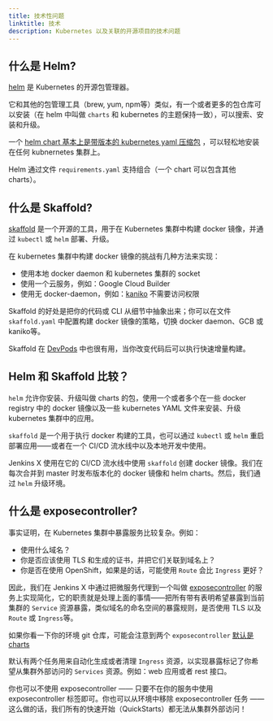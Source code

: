 ```yaml
---
title: 技术性问题
linktitle: 技术
description: Kubernetes 以及关联的开源项目的技术问题
---
```


## 什么是 Helm?

[helm](https://www.helm.sh/) 是 Kubernetes 的开源包管理器。

它和其他的包管理工具（brew, yum, npm等）类似，有一个或者更多的包仓库可以安装（在 helm 中叫做 `charts` 和 kubernetes 的主题保持一致），可以搜索、安装和升级。

一个 [helm chart 基本上是带版本的 kubernetes yaml 压缩包](https://docs.helm.sh/developing_charts/#charts) ，可以轻松地安装在任何 kubnernetes 集群上。

Helm 通过文件 `requirements.yaml` 支持组合（一个 chart 可以包含其他 charts）。

## 什么是 Skaffold?

[skaffold](https://github.com/GoogleContainerTools/skaffold) 是一个开源的工具，用于在 Kubernetes 集群中构建 docker 镜像，并通过 `kubectl` 或 `helm` 部署、升级。

在 kubernetes 集群中构建 docker 镜像的挑战有几种方法来实现：

* 使用本地 docker daemon 和 kubernetes 集群的 socket
* 使用一个云服务，例如：Google Cloud Builder
* 使用无 docker-daemon，例如：[kaniko](https://github.com/GoogleContainerTools/kaniko) 不需要访问权限

Skaffold 的好处是把你的代码或 CLI 从细节中抽象出来；你可以在文件 `skaffold.yaml` 中配置构建 docker 镜像的策略，切换 docker daemon、GCB 或 kaniko等。

Skaffold 在 [DevPods](/developing/devpods/) 中也很有用，当你改变代码后可以执行快速增量构建。

## Helm 和 Skaffold 比较？

`helm` 允许你安装、升级叫做 charts 的包，使用一个或者多个在一些 docker registry 中的 docker 镜像以及一些 kubernetes YAML 文件来安装、升级 kubernetes 集群中的应用。

`skaffold` 是一个用于执行 docker 构建的工具，也可以通过 `kubectl` 或 `helm` 重启部署应用——或者在一个 CI/CD 流水线中以及本地开发中使用。

Jenkins X 使用在它的 CI/CD 流水线中使用 `skaffold` 创建 docker 镜像。我们在每次合并到 master 时发布版本化的 docker 镜像和 helm charts。然后，我们通过 `helm` 升级环境。

## 什么是 exposecontroller?

事实证明，在 Kubernetes 集群中暴露服务比较复杂。例如：

* 使用什么域名？
* 你是否应该使用 TLS 和生成的证书，并把它们关联到域名上？
* 你是否在使用 OpenShift，如果是的话，可能使用 `Route` 会比 `Ingress` 更好？

因此，我们在 Jenkins X 中通过把微服务代理到一个叫做 [exposecontroller](https://github.com/jenkins-x/exposecontroller) 的服务上实现简化，它的职责就是处理上面的事情——把所有带有表明希望暴露到当前集群的 `Service` 资源暴露，类似域名的命名空间的暴露规则，是否使用 TLS 以及 `Route` 或 `Ingress`等。

如果你看一下你的环境 git 仓库，可能会注意到两个 `exposecontroller` [默认是 charts](https://github.com/jenkins-x/default-environment-charts/blob/master/env/requirements.yaml)

默认有两个任务用来自动化生成或者清理 `Ingress` 资源，以实现暴露标记了你希望从集群外部访问的 `Services` 资源。例如：web 应用或者 rest 接口。

你也可以不使用 exposecontroller —— 只要不在你的服务中使用 exposecontroller 标签即可。你也可以从环境中移除 exposecontroller 任务 —— 这么做的话，我们所有的快速开始（QuickStarts）都无法从集群外部访问！
